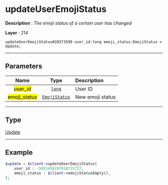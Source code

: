 # updateUserEmojiStatus

**Description** : *The emoji status of a certain user has changed*

**Layer** : 214

```tl
updateUserEmojiStatus#28373599 user_id:long emoji_status:EmojiStatus = Update;
```

---

## Parameters

| Name | Type | Description |
| :---: | :---: | :--- |
| <mark>user_id</mark> | [`long`](type/long) | User ID |
| <mark>emoji_status</mark> | [`EmojiStatus`](type/EmojiStatus) | New emoji status |

---

## Type

[Update](type/Update)

---

## Example

```php
$update = $client->updateUserEmojiStatus(
	user_id : -5951456297810715717,
	emoji_status : $client->emojiStatusEmpty(),
);
```
